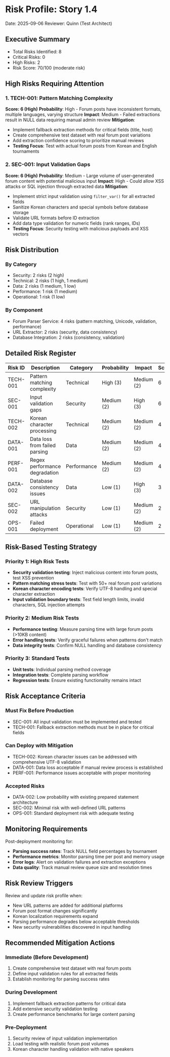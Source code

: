 # Risk Profile: Story 1.4

Date: 2025-09-06
Reviewer: Quinn (Test Architect)

## Executive Summary

- Total Risks Identified: 8
- Critical Risks: 0
- High Risks: 2
- Risk Score: 70/100 (moderate risk)

## High Risks Requiring Attention

### 1. TECH-001: Pattern Matching Complexity

**Score: 6 (High)**
**Probability**: High - Forum posts have inconsistent formats, multiple languages, varying structure
**Impact**: Medium - Failed extractions result in NULL data requiring manual admin review
**Mitigation**:

- Implement fallback extraction methods for critical fields (title, host)
- Create comprehensive test dataset with real forum post variations
- Add extraction confidence scoring to prioritize manual reviews
- **Testing Focus**: Test with actual forum posts from Korean and English tournaments

### 2. SEC-001: Input Validation Gaps

**Score: 6 (High)** 
**Probability**: Medium - Large volume of user-generated forum content with potential malicious input
**Impact**: High - Could allow XSS attacks or SQL injection through extracted data
**Mitigation**:

- Implement strict input validation using `filter_var()` for all extracted fields
- Sanitize Korean characters and special symbols before database storage
- Validate URL formats before ID extraction
- Add data type validation for numeric fields (rank ranges, IDs)
- **Testing Focus**: Security testing with malicious payloads and XSS vectors

## Risk Distribution

### By Category

- Security: 2 risks (2 high)
- Technical: 2 risks (1 high, 1 medium)
- Data: 2 risks (1 medium, 1 low)
- Performance: 1 risk (1 medium)
- Operational: 1 risk (1 low)

### By Component

- Forum Parser Service: 4 risks (pattern matching, Unicode, validation, performance)
- URL Extractor: 2 risks (security, data consistency)
- Database Integration: 2 risks (consistency, validation)

## Detailed Risk Register

| Risk ID  | Description                    | Category    | Probability | Impact     | Score | Priority |
| -------- | ------------------------------ | ----------- | ----------- | ---------- | ----- | -------- |
| TECH-001 | Pattern matching complexity    | Technical   | High (3)    | Medium (2) | 6     | High     |
| SEC-001  | Input validation gaps          | Security    | Medium (2)  | High (3)   | 6     | High     |
| TECH-002 | Korean character processing    | Technical   | Medium (2)  | Medium (2) | 4     | Medium   |
| DATA-001 | Data loss from failed parsing | Data        | Medium (2)  | Medium (2) | 4     | Medium   |
| PERF-001 | Regex performance degradation  | Performance | Medium (2)  | Medium (2) | 4     | Medium   |
| DATA-002 | Database consistency issues    | Data        | Low (1)     | High (3)   | 3     | Low      |
| SEC-002  | URL manipulation attacks       | Security    | Low (1)     | Medium (2) | 2     | Low      |
| OPS-001  | Failed deployment              | Operational | Low (1)     | Medium (2) | 2     | Low      |

## Risk-Based Testing Strategy

### Priority 1: High Risk Tests

- **Security validation testing**: Inject malicious content into forum posts, test XSS prevention
- **Pattern matching stress tests**: Test with 50+ real forum post variations
- **Korean character encoding tests**: Verify UTF-8 handling and special character extraction
- **Input validation boundary tests**: Test field length limits, invalid characters, SQL injection attempts

### Priority 2: Medium Risk Tests

- **Performance testing**: Measure parsing time with large forum posts (>10KB content)
- **Error handling tests**: Verify graceful failures when patterns don't match
- **Data integrity tests**: Confirm NULL handling and database consistency

### Priority 3: Standard Tests

- **Unit tests**: Individual parsing method coverage
- **Integration tests**: Complete parsing workflow
- **Regression tests**: Ensure existing functionality remains intact

## Risk Acceptance Criteria

### Must Fix Before Production

- SEC-001: All input validation must be implemented and tested
- TECH-001: Fallback extraction methods must be in place for critical fields

### Can Deploy with Mitigation

- TECH-002: Korean character issues can be addressed with comprehensive UTF-8 validation
- DATA-001: Data loss acceptable if manual review process is established
- PERF-001: Performance issues acceptable with proper monitoring

### Accepted Risks

- DATA-002: Low probability with existing prepared statement architecture
- SEC-002: Minimal risk with well-defined URL patterns
- OPS-001: Standard deployment risk with adequate testing

## Monitoring Requirements

Post-deployment monitoring for:

- **Parsing success rates**: Track NULL field percentages by tournament
- **Performance metrics**: Monitor parsing time per post and memory usage
- **Error logs**: Alert on validation failures and extraction exceptions
- **Data quality**: Track manual review queue size and resolution times

## Risk Review Triggers

Review and update risk profile when:

- New URL patterns are added for additional platforms
- Forum post format changes significantly
- Korean localization requirements expand
- Parsing performance degrades below acceptable thresholds
- New security vulnerabilities discovered in input handling

## Recommended Mitigation Actions

### Immediate (Before Development)
1. Create comprehensive test dataset with real forum posts
2. Define input validation rules for all extracted fields
3. Establish monitoring for parsing success rates

### During Development  
1. Implement fallback extraction patterns for critical data
2. Add extensive security validation testing
3. Create performance benchmarks for large content parsing

### Pre-Deployment
1. Security review of input validation implementation
2. Load testing with realistic forum post volumes
3. Korean character handling validation with native speakers